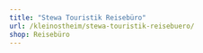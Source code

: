 ```yaml
---
title: "Stewa Touristik Reisebüro"
url: /kleinostheim/stewa-touristik-reisebuero/
shop: Reisebüro
---
```

